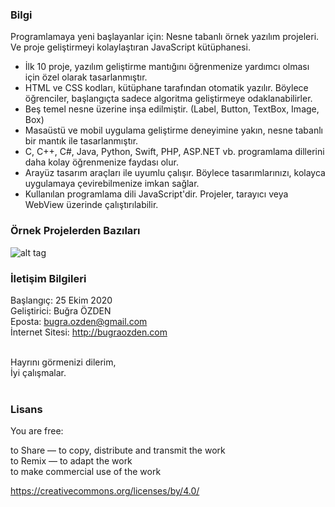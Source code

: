 ### Bilgi

Programlamaya yeni başlayanlar için: Nesne tabanlı örnek yazılım projeleri.<br>
Ve proje geliştirmeyi kolaylaştıran JavaScript kütüphanesi.<br />

* İlk 10 proje, yazılım geliştirme mantığını öğrenmenize yardımcı olması için özel olarak tasarlanmıştır.
* HTML ve CSS kodları, kütüphane tarafından otomatik yazılır. Böylece öğrenciler, başlangıçta sadece algoritma geliştirmeye odaklanabilirler.
* Beş temel nesne üzerine inşa edilmiştir. (Label, Button, TextBox, Image, Box)
* Masaüstü ve mobil uygulama geliştirme deneyimine yakın, nesne tabanlı bir mantık ile tasarlanmıştır.
* C, C++, C#, Java, Python, Swift, PHP, ASP.NET vb. programlama dillerini daha kolay öğrenmenize faydası olur.
* Arayüz tasarım araçları ile uyumlu çalışır. Böylece tasarımlarınızı, kolayca uygulamaya çevirebilmenize imkan sağlar.
* Kullanılan programlama dili JavaScript'dir. Projeler, tarayıcı veya WebView üzerinde çalıştırılabilir.

### Örnek Projelerden Bazıları

![alt tag](https://bug7a.github.io/basicjs-turkce/projeler.png)

### İletişim Bilgileri

Başlangıç: 25 Ekim 2020<br>
Geliştirici: Buğra ÖZDEN<br>
Eposta: bugra.ozden@gmail.com<br>
İnternet Sitesi: http://bugraozden.com<br><br>

Hayrını görmenizi dilerim,<br />
İyi çalışmalar.<br /><br />

### Lisans

You are free:<br />

to Share — to copy, distribute and transmit the work<br />
to Remix — to adapt the work<br />
to make commercial use of the work<br />

<https://creativecommons.org/licenses/by/4.0/><br /><br />
